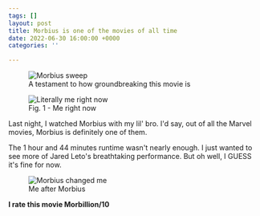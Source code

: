 ```yaml
---
tags: []
layout: post
title: Morbius is one of the movies of all time
date: 2022-06-30 16:00:00 +0000
categories: ''

---
```

<figure> <img src=![](https://cdn.discordapp.com/attachments/749821207800447077/992270356435968101/cover3.jpg)" alt="Morbius sweep"> <figcaption>A testament to how groundbreaking this movie is</figcaption> </figure>

<figure> <img src="![](https://img3.stockfresh.com/files/k/kurhan/m/94/431586_stock-photo-business-success.jpg)" alt="Literally me right now"> <figcaption>Fig. 1 - Me right now</figcaption> </figure>

Last night, I watched Morbius with my lil' bro. I'd say, out of all the Marvel movies, Morbius is definitely one of them.

The 1 hour and 44 minutes runtime wasn't nearly enough. I just wanted to see more of Jared Leto's breathtaking performance. But oh well, I GUESS it's fine for now.

<figure> <img src=(![](https://cdn.discordapp.com/attachments/749821207800447077/992274175748218962/ezgif-5-b701a1102f.gif)" alt="Morbius changed me"> <figcaption>Me after Morbius</figcaption> </figure>

**I rate this movie Morbillion/10**